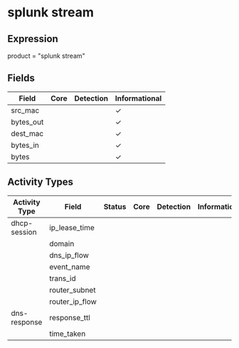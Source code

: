 splunk stream
=============

Expression
----------

product = "splunk stream"

Fields
------

| Field     | Core | Detection | Informational |
| --------- | ---- | --------- | ------------- |
| src_mac   |      |           | &#10003;      |
| bytes_out |      |           | &#10003;      |
| dest_mac  |      |           | &#10003;      |
| bytes_in  |      |           | &#10003;      |
| bytes     |      |           | &#10003;      |

Activity Types
--------------

| Activity Type | Field          | Status | Core | Detection | Informational |
| ------------- | -------------- | ------ | ---- | --------- | ------------- |
| dhcp-session  | ip_lease_time  |        |      |           |               |
|               | domain         |        |      |           |               |
|               | dns_ip_flow    |        |      |           |               |
|               | event_name     |        |      |           |               |
|               | trans_id       |        |      |           |               |
|               | router_subnet  |        |      |           |               |
|               | router_ip_flow |        |      |           |               |
| dns-response  | response_ttl   |        |      |           |               |
|               | time_taken     |        |      |           |               |

